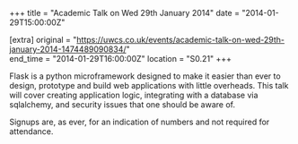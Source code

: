 +++
title = "Academic Talk on Wed 29th January 2014"
date = "2014-01-29T15:00:00Z"

[extra]
original = "https://uwcs.co.uk/events/academic-talk-on-wed-29th-january-2014-1474489090834/"    
end_time = "2014-01-29T16:00:00Z"
location = "S0.21"
+++

Flask is a python microframework designed to make it easier than ever to design, prototype and build web applications with little overheads. This talk will cover creating application logic, integrating with a database via sqlalchemy, and security issues that one should be aware of.

Signups are, as ever, for an indication of numbers and not required for attendance.

